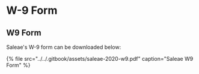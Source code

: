 # W-9 Form

## W9 Form

Saleae's W-9 form can be downloaded below:

{% file src="../../.gitbook/assets/saleae-2020-w9.pdf" caption="Saleae W9 Form" %}












